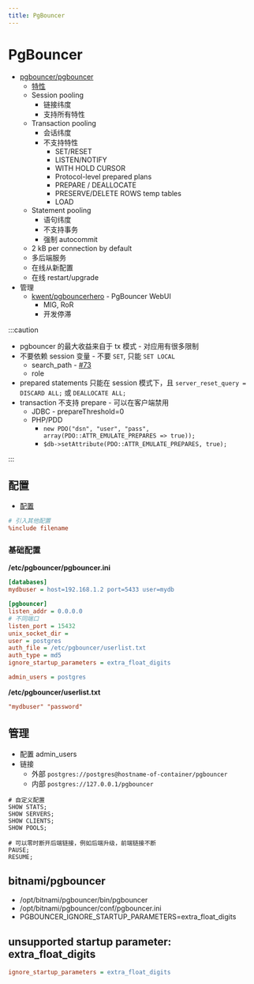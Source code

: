 ```yaml
---
title: PgBouncer
---
```


# PgBouncer

- [pgbouncer/pgbouncer](https://github.com/pgbouncer/pgbouncer)
  - [特性](https://www.pgbouncer.org/features.html)
  - Session pooling
    - 链接纬度
    - 支持所有特性
  - Transaction pooling
    - 会话纬度
    - 不支持特性
      - SET/RESET
      - LISTEN/NOTIFY
      - WITH HOLD CURSOR
      - Protocol-level prepared plans
      - PREPARE / DEALLOCATE
      - PRESERVE/DELETE ROWS temp tables
      - LOAD
  - Statement pooling
    - 语句纬度
    - 不支持事务
    - 强制 autocommit
  - 2 kB per connection by default
  - 多后端服务
  - 在线从新配置
  - 在线 restart/upgrade
- 管理
  - [kwent/pgbouncerhero](https://github.com/kwent/pgbouncerhero) - PgBouncer WebUI
    - MIG, RoR
    - 开发停滞

:::caution

- pgbouncer 的最大收益来自于 tx 模式 - 对应用有很多限制
- 不要依赖 session 变量 - 不要 `SET`, 只能 `SET LOCAL`
  - search_path - [#73](https://github.com/pgbouncer/pgbouncer/pull/73)
  - role
- prepared statements 只能在 session 模式下，且 `server_reset_query = DISCARD ALL;` 或 `DEALLOCATE ALL;`
- transaction 不支持 prepare - 可以在客户端禁用
  - JDBC - prepareThreshold=0
  - PHP/PDD
    - `new PDO("dsn", "user", "pass", array(PDO::ATTR_EMULATE_PREPARES => true));`
    - `$db->setAttribute(PDO::ATTR_EMULATE_PREPARES, true);`

:::

## 配置

- [配置](http://www.pgbouncer.org/config.html)

```ini
# 引入其他配置
%include filename
```

### 基础配置

**/etc/pgbouncer/pgbouncer.ini**

```ini
[databases]
mydbuser = host=192.168.1.2 port=5433 user=mydb

[pgbouncer]
listen_addr = 0.0.0.0
# 不同端口
listen_port = 15432
unix_socket_dir =
user = postgres
auth_file = /etc/pgbouncer/userlist.txt
auth_type = md5
ignore_startup_parameters = extra_float_digits

admin_users = postgres
```

**/etc/pgbouncer/userlist.txt**

```ini
"mydbuser" "password"
```

## 管理

- 配置 admin_users
- 链接
  - 外部 `postgres://postgres@hostname-of-container/pgbouncer`
  - 内部 `postgres://127.0.0.1/pgbouncer`

```
# 自定义配置
SHOW STATS;
SHOW SERVERS;
SHOW CLIENTS;
SHOW POOLS;

# 可以零时断开后端链接，例如后端升级，前端链接不断
PAUSE;
RESUME;
```

## bitnami/pgbouncer

- /opt/bitnami/pgbouncer/bin/pgbouncer
- /opt/bitnami/pgbouncer/conf/pgbouncer.ini
- PGBOUNCER_IGNORE_STARTUP_PARAMETERS=extra_float_digits

## unsupported startup parameter: extra_float_digits

```ini
ignore_startup_parameters = extra_float_digits
```
